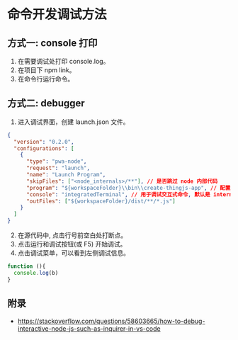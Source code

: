 # 命令开发调试方法

## 方式一: console 打印

1. 在需要调试处打印 console.log。
2. 在项目下 npm link。
3. 在命令行运行命令。

## 方式二: debugger

1. 进入调试界面，创建 launch.json 文件。

```json
{
  "version": "0.2.0",
  "configurations": [
    {
      "type": "pwa-node",
      "request": "launch",
      "name": "Launch Program",
      "skipFiles": ["<node_internals>/**"], // 是否跳过 node 内部代码
      "program": "${workspaceFolder}\\bin\\create-thingjs-app", // 配置调试入口文件
      "console": "integratedTerminal", // 用于调试交互式命令, 默认是 internalConsole
      "outFiles": ["${workspaceFolder}/dist/**/*.js"]
    }
  ]
}
```

2. 在源代码中, 点击行号前空白处打断点。
3. 点击运行和调试按钮(或 F5) 开始调试。
4. 点击调试菜单，可以看到左侧调试信息。

```js
function (){
  console.log(b)
}
```

## 附录

- <https://stackoverflow.com/questions/58603665/how-to-debug-interactive-node-js-such-as-inquirer-in-vs-code>
